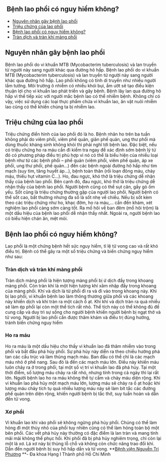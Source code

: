 ## ️ Bệnh lao phổi có nguy hiểm không?

  * [Nguyên nhân gây bệnh lao phổi](https://bvnguyentriphuong.com.vn/benh-truyen-nhiem/benh-lao-phoi-co-nguy-hiem-khong#nguyn-nhn-gy-bnh-lao-phi)
  * [Triệu chứng của lao phổi](https://bvnguyentriphuong.com.vn/benh-truyen-nhiem/benh-lao-phoi-co-nguy-hiem-khong#triu-chng-ca-lao-phi)
  * [Bệnh lao phổi có nguy hiểm không?](https://bvnguyentriphuong.com.vn/benh-truyen-nhiem/benh-lao-phoi-co-nguy-hiem-khong#bnh-lao-phi-c-nguy-him-khng)
  * [Tràn dịch và tràn khí màng phổi](https://bvnguyentriphuong.com.vn/benh-truyen-nhiem/benh-lao-phoi-co-nguy-hiem-khong#trn-dch-v-trn-kh-mng-phi)


## **Nguyên nhân gây bệnh lao phổi**
Bệnh lao phổi do vi khuẩn MTB (Mycobacterim tuberculosis) và lan truyền từ người này sang người khác qua đường hô hấp.
Bệnh lao phổi do vi khuẩn MTB (Mycobacterim tuberculosis) và lan truyền từ người này sang người khác qua đường hô hấp. Lao phổi không có tính di truyền như nhiều người lầm tưởng.
Môi trường ô nhiễm có nhiều khói bụi, ẩm ướt sẽ tạo điều kiện thuận lợi cho vi khuẩn lao phát triển và gây bệnh.
Bệnh lây lan qua đường hô hấp vì thế tiếp xúc với người mắc bệnh lao có thể nhiễm bệnh. Không chỉ có vậy, việc sử dụng các loại thực phẩm chứa vi khuẩn lao, ăn vật nuôi nhiễm lao cũng có thể khiến chúng ta bị nhiễm lao.
## **Triệu chứng của lao phổi**
Triệu chứng điển hình của lao phổi đó là ho. Bệnh nhân ho trên ba tuần không phải do viêm phổi, viêm phế quản, giãn phế quản, ung thư phổi mà dùng thuốc kháng sinh không khỏi thì phải nghĩ tới bệnh lao. Đặc biệt, nếu có triệu chứng ho ra máu cần đi kiểm tra ngay để xác định sớm bệnh lý từ đó có phương pháp điều trị phù hợp vì nó có thể là biểu hiện của nhiều loại bệnh như từ các bệnh phổi – phế quản (viêm phổi, viêm phế quản, áp xe phổi, ung thư phổi, phế quản…) đến các bệnh ngoài đường hô hấp như tim mạch (suy tim, tăng huyết áp…), bệnh toàn thân (rối loạn đông máu, chảy máu, thiếu hụt vitamin C…).
Ho, đau ngực, khó thở là triệu chứng dễ nhận thấy của bệnh lao phổi.
Bên cạnh đó, đau ngực, khó thở là triệu chứng dễ nhận thấy của bệnh lao phổi. Người bệnh cũng có thể sụt cân, gầy gò ốm yếu.
Sốt cũng là triệu chứng thường gặp của người lao phổi. Người bệnh có thể sốt cao, bất thường nhưng đa số là sốt nhẹ về chiều. Nếu bị sốt kèm theo các triệu chứng như ho, khạc đờm, ho ra máu,… cần đến khám, xét nghiệm lao phổi càng sớm càng tốt.
Ra mồ hôi về ban đêm (mồ hôi trộm) là một dấu hiệu của bệnh lao phổi dễ nhận thấy nhất. Ngoài ra, người bệnh lao có biểu hiện chán ăn, mệt mỏi.
## **Bệnh lao phổi có nguy hiểm không?**
Lao phổi là một chứng bệnh hết sức nguy hiểm, tỉ lệ tử vong cao và rất khó điều trị. Bệnh có thể gây ra một số triệu chứng và biến chứng nguy hiểm như sau:
### Tràn dịch và tràn khí màng phổi
Tràn dịch màng phổi là hiện tượng màng phổi bị ứ dịch đầy trong khoang màng phổi. Còn tràn khí là một hiện tượng khí xâm nhập đầy trong khoang của màng phổi. Khí và dịch là từ phổi đi ra và đi vào trong khoang này.
Khi bị lao phổi, vi khuẩn bệnh lao làm thông thương giữa phổi và các khoang này khiến dịch và khí tràn ra một cách ồ ạt. Khi khí và dịch tràn ra quá nhiều sẽ làm ép phổi lại còn một thể tích rất nhỏ. Thể tích này có thể không đủ để cung cấp và duy trì sự sống cho người bệnh khiến người bệnh bị ngạt thở và tử vong.
Người bị lao phổi cần được thăm khám và điều trị đúng hướng, tránh biến chứng nguy hiểm
### **Ho ra máu**
Ho ra máu là một dấu hiệu cho thấy vi khuẩn lao đã thâm nhiễm vào trong phổi và bắt đầu phá hủy phổi. Sự phá hủy này diễn ra theo chiều hướng phá tan các cấu trúc và làm thủng mạch máu. Ban đầu có thể chỉ là các mạch máu nhỏ ở phế nang. Sau đó là đến các mạch máu lớn. Điều này khiến máu luôn chảy ra ở trong phổi, tại một số vị trí vi khuẩn lao đã phá hủy. Tại một thời điểm, số lượng máu chảy ra rất nhỏ, nhưng tính trong cả ngày thì lại rất lớn. Người bệnh lao ho ra máu không thể tự cầm và chảy máu diện rộng. Khi vi khuẩn lao phá hủy một mạch máu lớn, lượng máu sẽ chảy ra ồ ạt hoặc khi lượng máu chảy tích tụ quá nhiều lượng máu này sẽ làm bít tắc các đường phế quản trên diện rộng, khiến người bệnh bị tắc thở, suy tuần hoàn và dẫn đến tử vong.
### **Xơ phổi**
Vi khuẩn lao khi vào phổi sẽ không ngừng phá hủy phổi. Chúng có thể làm hỏng đi một thùy nhỏ của phổi tuy nhiên cũng có thể làm hỏng toàn bộ một bên phổi. Các vết phá hủy này thường có đặc điểm là lan tràn và mang tính mãi mãi không thể phục hồi. Khi phổi đã bị phá hủy nghiêm trọng, chỉ còn lại một lá xơ. Lá xơ này bị thủng lỗ chỗ và không còn chức năng trao đổi khí. Dẫn đến người bệnh bị suy hô hấp dần và tử vong.
**[Bệnh viện Nguyễn Tri Phương](https://bvnguyentriphuong.com.vn/) **- Đa khoa Hạng I Thành phố Hồ Chí Minh
